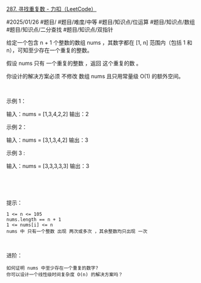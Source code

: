 [287. 寻找重复数 - 力扣（LeetCode）](https://leetcode.cn/problems/find-the-duplicate-number/description/)

#2025/01/26 #题目/ #题目/难度/中等 #题目/知识点/位运算 #题目/知识点/数组 #题目/知识点/二分查找 #题目/知识点/双指针 

给定一个包含 n + 1 个整数的数组 nums ，其数字都在 [1, n] 范围内（包括 1 和 n），可知至少存在一个重复的整数。

假设 nums 只有 一个重复的整数 ，返回 这个重复的数 。

你设计的解决方案必须 不修改 数组 nums 且只用常量级 O(1) 的额外空间。

 

示例 1：

输入：nums = [1,3,4,2,2]
输出：2


示例 2：

输入：nums = [3,1,3,4,2]
输出：3


示例 3 :

输入：nums = [3,3,3,3,3]
输出：3


 

 

提示：


	1 <= n <= 105
	nums.length == n + 1
	1 <= nums[i] <= n
	nums 中 只有一个整数 出现 两次或多次 ，其余整数均只出现 一次


 

进阶：


	如何证明 nums 中至少存在一个重复的数字?
	你可以设计一个线性级时间复杂度 O(n) 的解决方案吗？